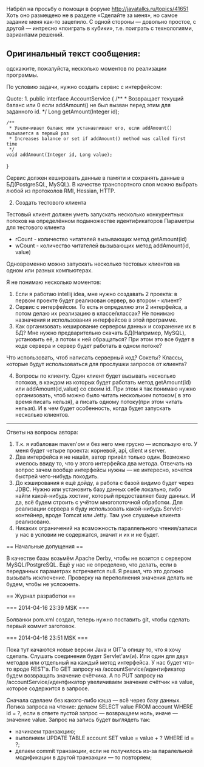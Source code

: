 ﻿Набрёл на просьбу о помощи в форуме http://javatalks.ru/topics/41651
Хоть оно размещено не в разделе «Сделайте за меня», но самое задание меня как-то зацепило. С одной стороны — довольно простое, с другой — интресно «поиграть в кубики», т.е. поиграть с технологиями, вариантами решений.

Оригинальный текст сообщения:
---
одскажите, пожалуйста, несколько моментов по реализации программы.

По условию задачи, нужно создать сервис с интерфейсом:

Quote:
1.
public interface AccountService {
	/**
	 * Возвращает текущий баланс или 0 если addAmount() не был вызван перед этим для заданного id.
	 */
	Long getAmount(Integer id);

	/**
	 * Увеличивает баланс или устанавливает его, если addAmount() вызывается в первый раз 
	 * Increases balance or set if addAmount() method was called first time
	 */
	void addAmount(Integer id, Long value);
}

Сервис должен кешировать данные в памяти и сохранять данные в БД(PostgreSQL, MySQL).
В качестве транспортного слоя можно выбрать любой из протоколов RMI, Hessian, HTTP.

2. Создать тестового клиента

Тестовый клиент должен уметь запускать несколько конкурентных потоков на определённом подмножестве идентификаторов
Параметры для тестового клиента
- rCount - количество читателей вызывающих метод getAmount(id)
- wCount - количество читателей вызывающих метод addAmount(id, value)

Одновременно можно запускать несколько тестовых клиентов на одном или разных компьютерах.


Я не понимаю несколько моментов:

1. Если я работаю intellij idea, мне нужно создавать 2 проекта: в первом проекте будет реализован сервер, во втором - клиент?
2. Сервис с интерфейсом. То есть я определяю эти 2 интерфейса, а потом делаю их реализацию в классе/классах? Не понимаю назначения и использования интерфейсов в этой программе.
3. Как организовать кеширование сервером данных и сохранение их в БД? Мне нужно предварительно скачать БД(Например, MySQL), установить её, а потом к ней обращаться?
При этом это все будет в коде сервера и сервер будет работать в одном потоке?

Что использовать, чтоб написать серверный код? Сокеты? Классы, которые будут использоваться для прослушки запросов от клиента?

4. Вопросы по клиенту. Один клиент будет вызывать несколько потоков, в каждом из которых будет работать метод getAmount(id) или addAmount(id,value) со своим id. При этом я так понимаю нужно организовать, чтоб можно было читать нескольким потоком( в это время писать нельзя), а писать одному потоку(при этом читать нельзя).
И в чем будет особенность, когда будет запускать несколько клиентов.
---

Ответы на вопросы автора:
1. Т.к. я избалован maven'ом и без него мне грусно — использую его. У меня будет четыре проекта: корневой, api, client и server.
2. Два интерфейса я не нашёл, автор привёл только один. Возможно имелось ввиду то, что у этого интерфейса два метода. Отвечать на вопрос зачем вообще интерфейсы нужны — не интересно, хочется быстрей чего-нибудь покодить.
3. До кэширования я ещё дойду, а работа с базой видимо будет через JDBC. Нужно или установить базу данных себе локально, либо найти какой-нибудь хостинг, который предоставляет базу данных.
И да, всё будем строить с учётом многопоточной обработки.
Для реализации сервера я буду использовать какой-нибудь Servlet-контейнер, вроде Tomcat или Jetty. Там уже слушанье клиента реализовано.
4. Никаких ограничений на возможность параллельного чтения/записи у нас в условии не содержатся, значит и их и не будет.

== Начальные допущения ==

В качестве базы возьмём Apache Derby, чтобы не возится с сервером MySQL/PostgreSQL.
Ещё у нас не определено, что делать, если в переданных параметрах встречается null. Я решил, что это должно вызывать исключение.
Проверку на переполнения значения делать не будем, чтобы не усложнять.

== Журнал разработки ==

=== 2014-04-16 23:39 MSK ===

Болванки pom.xml создал, теперь нужно поставить git, чтобы сделать первый коммит заготовок.

=== 2014-04-16 23:51 MSK ===

Пока тут качаются новые версии Java и GIT'а опишу то, что я хочу сделать.
Слушать соединения будет Servlet'ам(и). Или один для двух методов или отдельный на каждый метод интерфейса. У нас будет что-то вроде REST'а.
По GET запросу на /accountService/идентификатор будем возвращать значение счётчика.
А по PUT запросу на /accountService/идентфикатор увеличиваем значение счётчик на value, которое содержится в запросе.

Сначала сделаем без какого-либо кэша — всё через базу данных.
Логика запроса на чтение: делаем SELECT value FROM account WHERE id = ?, если в ответе пустой запрос — возвращаем ноль, иначе — значение value.
Запрос на запись будет выглядеть так:
 * начинаем транзакцию;
 * выполняем UPDATE TABLE account SET value = value + ? WHERE id = ?;
 * делаем commit транзакции, если не получилось из-за паралельной модификации в другой транзакции — то повторяем;
